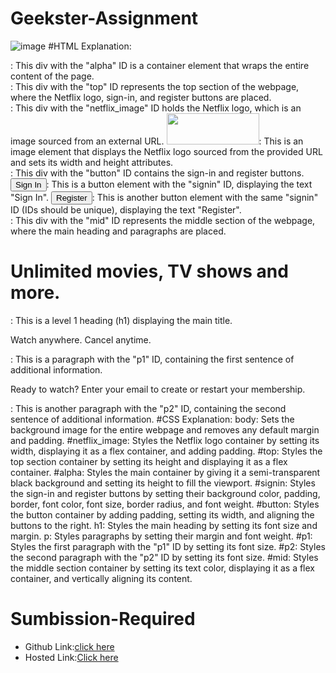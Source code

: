 # Geekster-Assignment
![image](https://github.com/namishagurunani/Geekster-Assignments/assets/126158413/f127468a-a8c3-43c4-815a-0c7ecd8c9859)
 #HTML
 Explanation:
<div id="alpha">: This div with the "alpha" ID is a container element that wraps the entire content of the page.
<div id="top">: This div with the "top" ID represents the top section of the webpage, where the Netflix logo, sign-in, and register buttons are placed.
<div id="netflix_image">: This div with the "netflix_image" ID holds the Netflix logo, which is an image sourced from an external URL.
<img src="https://upload.wikimedia.org/wikipedia/commons/thumb/0/08/Netflix_2015_logo.svg/2560px-Netflix_2015_logo.svg.png" width="148" height="50"/>: This is an image element that displays the Netflix logo sourced from the provided URL and sets its width and height attributes.
<div id="button">: This div with the "button" ID contains the sign-in and register buttons.
<button id="signin">Sign In</button>: This is a button element with the "signin" ID, displaying the text "Sign In".
<button id="signin">Register</button>: This is another button element with the same "signin" ID (IDs should be unique), displaying the text "Register".
<div id="mid">: This div with the "mid" ID represents the middle section of the webpage, where the main heading and paragraphs are placed.
<h1>Unlimited movies, TV shows and more.</h1>: This is a level 1 heading (h1) displaying the main title.
<p id="p1">Watch anywhere. Cancel anytime.</p>: This is a paragraph with the "p1" ID, containing the first sentence of additional information.
<p id="p2">Ready to watch? Enter your email to create or restart your membership.</p>: This is another paragraph with the "p2" ID, containing the second sentence of additional information.
  #CSS
Explanation:
body: Sets the background image for the entire webpage and removes any default margin and padding.
#netflix_image: Styles the Netflix logo container by setting its width, displaying it as a flex container, and adding padding.
#top: Styles the top section container by setting its height and displaying it as a flex container.
#alpha: Styles the main container by giving it a semi-transparent black background and setting its height to fill the viewport.
#signin: Styles the sign-in and register buttons by setting their background color, padding, border, font color, font size, border radius, and font weight.
#button: Styles the button container by adding padding, setting its width, and aligning the buttons to the right.
h1: Styles the main heading by setting its font size and margin.
p: Styles paragraphs by setting their margin and font weight.
#p1: Styles the first paragraph with the "p1" ID by setting its font size.
#p2: Styles the second paragraph with the "p2" ID by setting its font size.
#mid: Styles the middle section container by setting its text color, displaying it as a flex container, and vertically aligning its content.
  
# Sumbission-Required
- Github Link:[click here](https://github.com/namishagurunani/Geekster-Assignments)
- Hosted Link:[Click here](https://namishagurunani.github.io/Geekster-Assignments/Netflix/index.html) 
